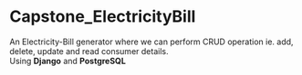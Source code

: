 # Capstone_ElectricityBill
An Electricity-Bill generator where we can perform CRUD operation ie. add, delete, update and read consumer details.<br>
Using <b>Django</b> and <b>PostgreSQL</b>

